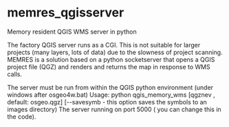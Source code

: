 # memres_qgisserver
Memory resident QGIS WMS server in python

The factory QGIS server runs as a CGI. This is not suitable for larger projects (many layers, lots of data) due to the slowness of project scanning.
MEMRES is a solution based on a python socketserver that opens a QGIS project file (QGZ) and renders and returns the map in response to WMS calls.

The server must be run from within the QGIS python environment (under windows after osgeo4w.bat)
Usage:
python qgis_memory_wms [qgznev , default: osgeo.qgz] [--savesymb - this option saves the symbols to an images directory)
The server running on port 5000 ( you can change this in the code).


